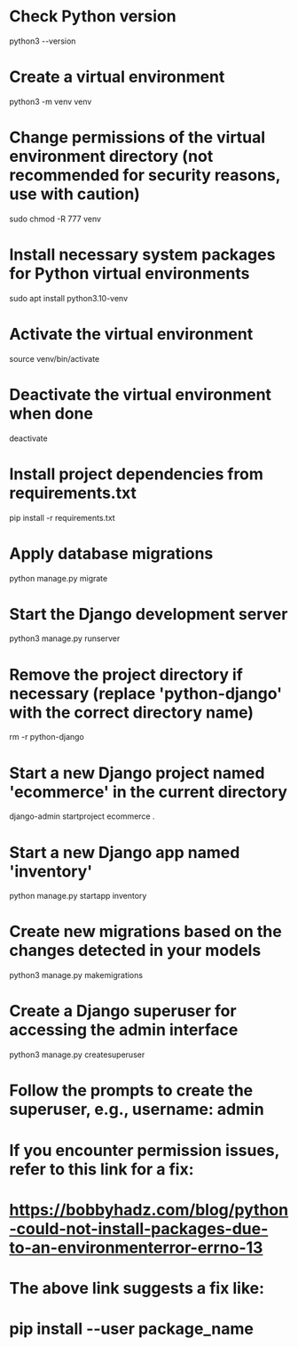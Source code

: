 # Check Python version
python3 --version

# Create a virtual environment
python3 -m venv venv

# Change permissions of the virtual environment directory (not recommended for security reasons, use with caution)
sudo chmod -R 777 venv

# Install necessary system packages for Python virtual environments
sudo apt install python3.10-venv

# Activate the virtual environment
source venv/bin/activate

# Deactivate the virtual environment when done
deactivate

# Install project dependencies from requirements.txt
pip install -r requirements.txt

# Apply database migrations
python manage.py migrate

# Start the Django development server
python3 manage.py runserver



# Remove the project directory if necessary (replace 'python-django' with the correct directory name)
rm -r python-django

# Start a new Django project named 'ecommerce' in the current directory
django-admin startproject ecommerce .

# Start a new Django app named 'inventory'
python manage.py startapp inventory

# Create new migrations based on the changes detected in your models
python3 manage.py makemigrations

# Create a Django superuser for accessing the admin interface
python3 manage.py createsuperuser
# Follow the prompts to create the superuser, e.g., username: admin


# If you encounter permission issues, refer to this link for a fix:
# https://bobbyhadz.com/blog/python-could-not-install-packages-due-to-an-environmenterror-errno-13

# The above link suggests a fix like:
# pip install --user package_name
